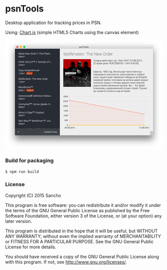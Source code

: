 # psnTools

Desktop application for tracking prices in PSN.

Using: [Chart.js](http://www.chartjs.org/) (simple HTML5 Charts using the canvas element)

![app](./screenshots/app.png)

### Build for packaging

```bash
$ npm run build
```

### License

Copyright (C) 2015 Sancho

This program is free software: you can redistribute it and/or modify
it under the terms of the GNU General Public License as published by
the Free Software Foundation, either version 3 of the License, or
(at your option) any later version.

This program is distributed in the hope that it will be useful,
but WITHOUT ANY WARRANTY; without even the implied warranty of
MERCHANTABILITY or FITNESS FOR A PARTICULAR PURPOSE.  See the
GNU General Public License for more details.

You should have received a copy of the GNU General Public License
along with this program.  If not, see http://www.gnu.org/licenses/.
